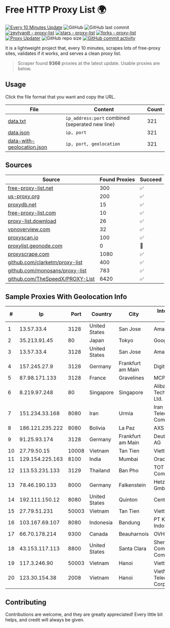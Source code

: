 
# Free HTTP Proxy List 🌍

[![Every 10 Minutes Update](https://github.com/mertguvencli/http-proxy-list/actions/workflows/main.yml/badge.svg?branch=main)](https://github.com/mertguvencli/http-proxy-list/actions/workflows/main.yml)
![GitHub](https://img.shields.io/github/license/mertguvencli/http-proxy-list)
![GitHub last commit](https://img.shields.io/github/last-commit/mertguvencli/http-proxy-list)
[![zevtyardt - proxy-list](https://img.shields.io/static/v1?label=zevtyardt&message=proxy-list&color=blue&logo=github)](https://github.com/zevtyardt/proxy-list "Go to GitHub repo")
[![stars - proxy-list](https://img.shields.io/github/stars/zevtyardt/proxy-list?style=social)](https://github.com/zevtyardt/proxy-list)
[![forks - proxy-list](https://img.shields.io/github/forks/zevtyardt/proxy-list?style=social)](https://github.com/zevtyardt/proxy-list)
[![Proxy Updater](https://github.com/zevtyardt/proxy-list/workflows/Proxy%20Updater/badge.svg)](https://github.com/zevtyardt/proxy-list/actions?query=workflow:"Proxy+Updater")
![GitHub repo size](https://img.shields.io/github/repo-size/zevtyardt/proxy-list)
[![GitHub commit activity](https://img.shields.io/github/commit-activity/m/zevtyardt/proxy-list?logo=commits)](https://github.com/zevtyardt/proxy-list/commits/main)

It is a lightweight project that, every 10 minutes, scrapes lots of free-proxy sites, validates if it works, and serves a clean proxy list.

> Scraper found **9366** proxies at the latest update. Usable proxies are below.

## Usage

Click the file format that you want and copy the URL.

|File|Content|Count|
|----|-------|-----|
|[data.txt](https://raw.githubusercontent.com/mertguvencli/http-proxy-list/main/proxy-list/data.txt)|`ip_address:port` combined (seperated new line)|321|
|[data.json](https://raw.githubusercontent.com/mertguvencli/http-proxy-list/main/proxy-list/data.json)|`ip, port`|321|
|[data-with-geolocation.json](https://raw.githubusercontent.com/mertguvencli/http-proxy-list/main/proxy-list/data-with-geolocation.json)|`ip, port, geolocation`|321|

## Sources

|Source|Found Proxies|Succeed|
|------|-------------|-------|
|[free-proxy-list.net](https://free-proxy-list.net)|300|✅|
|[us-proxy.org](https://www.us-proxy.org)|200|✅|
|[proxydb.net](http://proxydb.net)|15|✅|
|[free-proxy-list.com](https://free-proxy-list.com/?page=&port=&type%5B%5D=http&type%5B%5D=https&up_time=0&search=Search)|10|✅|
|[proxy-list.download](https://www.proxy-list.download/HTTP)|26|✅|
|[vpnoverview.com](https://vpnoverview.com/privacy/anonymous-browsing/free-proxy-servers)|32|✅|
|[proxyscan.io](https://www.proxyscan.io)|100|✅|
|[proxylist.geonode.com](https://proxylist.geonode.com/api/proxy-list?limit=300&page=1&sort_by=lastChecked&sort_type=desc&protocols=http,https)|0|🚫|
|[proxyscrape.com](https://api.proxyscrape.com/v2/?request=displayproxies&protocol=http&timeout=10000&country=all&ssl=all&anonymity=all)|1080|✅|
|[github.com/clarketm/proxy-list](https://raw.githubusercontent.com/clarketm/proxy-list/master/proxy-list-raw.txt)|400|✅|
|[github.com/monosans/proxy-list](https://raw.githubusercontent.com/monosans/proxy-list/main/proxies/http.txt)|783|✅|
|[github.com/TheSpeedX/PROXY-List](https://raw.githubusercontent.com/TheSpeedX/PROXY-List/master/http.txt)|6420|✅|


## Sample Proxies With Geolocation Info

|#|Ip|Port|Country|City|Internet Service Provider|
|-|--|----|-------|----|-------------------------|
|1|13.57.33.4|3128|United States|San Jose|Amazon.com, Inc.|
|2|35.213.91.45|80|Japan|Tokyo|Google LLC|
|3|13.57.33.4|3128|United States|San Jose|Amazon.com, Inc.|
|4|157.245.27.9|3128|Germany|Frankfurt am Main|DigitalOcean, LLC|
|5|87.98.171.133|3128|France|Gravelines|MCPECloud SAS|
|6|8.219.97.248|80|Singapore|Singapore|Alibaba (US) Technology Co., Ltd.|
|7|151.234.33.168|8080|Iran|Urmia|Iran Telecommunication Company PJS|
|8|186.121.235.222|8080|Bolivia|La Paz|AXS Bolivia S. A.|
|9|91.25.93.174|3128|Germany|Frankfurt am Main|Deutsche Telekom AG|
|10|27.79.50.15|10008|Vietnam|Tan Tien|Viettel Corporation|
|11|129.154.225.163|8100|India|Mumbai|Oracle Corporation|
|12|113.53.231.133|3129|Thailand|Ban Pho|TOT Public Company Limited|
|13|78.46.190.133|8000|Germany|Falkenstein|Hetzner Online GmbH|
|14|192.111.150.12|8080|United States|Quinton|Centrilogic|
|15|27.79.51.231|50003|Vietnam|Tan Tien|Viettel Corporation|
|16|103.167.69.107|8080|Indonesia|Bandung|PT Kataji Nukami Indonesia|
|17|66.70.178.214|9300|Canada|Beauharnois|OVH SAS|
|18|43.153.117.113|8800|United States|Santa Clara|Shenzhen Tencent Computer Systems Company Limited|
|19|117.3.246.90|50003|Vietnam|Hanoi|Viettel Corporation|
|20|123.30.154.38|2008|Vietnam|Hanoi|VietNam Post and Telecom Corporation|



## Contributing

Contributions are welcome, and they are greatly appreciated! Every
little bit helps, and credit will always be given.

